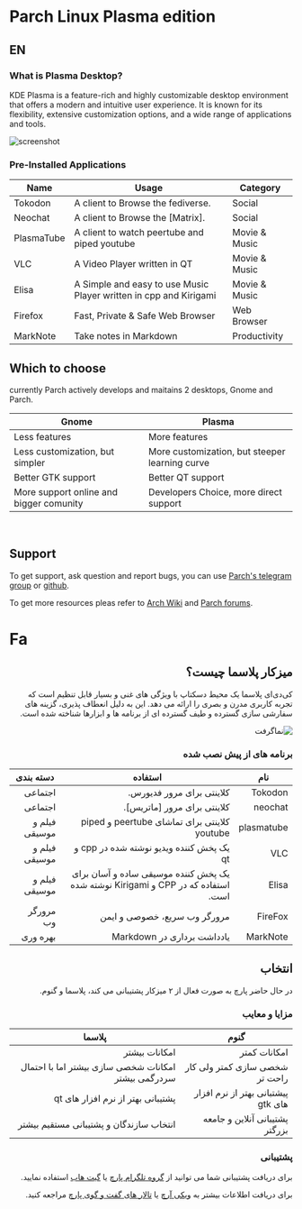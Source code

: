 # Parch Linux Plasma edition


## EN

### What is Plasma Desktop?

KDE Plasma is a feature-rich and highly customizable desktop environment that offers a modern and intuitive user experience. It is known for its flexibility, extensive customization options, and a wide range of applications and tools.

![screenshot](./image/screenshot.png)

### Pre-Installed Applications

| Name         | Usage     | Category |
|--------------|-----------|------------|
| Tokodon         | A client to Browse the fediverse.      | Social        |
| Neochat      | A client to Browse the [Matrix].  | Social       |
| PlasmaTube | A client to watch peertube and piped youtube | Movie & Music |
| VLC | A Video Player written in QT | Movie & Music |
| Elisa | A Simple and easy to use Music Player written in cpp and Kirigami | Movie & Music | 
| Firefox | Fast, Private & Safe Web Browser | Web Browser |
| MarkNote | Take notes in Markdown | Productivity |

## Which to choose
currently Parch actively develops and maitains 2 desktops, Gnome and Parch.

| Gnome | Plasma |
|-----|------|
| Less features | More features|
| Less customization, but simpler | More customization, but steeper learning curve|
| Better GTK support | Better QT support|
| More support online and bigger comunity| Developers Choice, more direct support|
‌
## Support

To get support, ask question and report bugs, you can use [Parch's telegram group](https://t.me/parchlinux_en) or [github](https://github.com/parchlinux/parch-iso-plasma/issues).

To get more resources pleas refer to [Arch Wiki](https://wiki.archlinux.org/) and [Parch forums](https://forum.parchlinux.com/).

# Fa

<div dir="rtl">

## میزکار پلاسما چیست؟

کی‌دی‌ای پلاسما یک محیط دسکتاپ با ویژگی های غنی و بسیار قابل تنظیم است که تجربه کاربری مدرن و بصری را ارائه می دهد. این به دلیل انعطاف پذیری، گزینه های سفارشی سازی گسترده و طیف گسترده ای از برنامه ها و ابزارها شناخته شده است.

![نماگرفت](./image/screenshot.png)

### برنامه های از پیش نصب شده

| نام | استفاده | دسته بندی |
|--------------|----------|------------|
| Tokodon | کلاینتی برای مرور فدیورس. | اجتماعی |
| neochat | کلاینتی برای مرور [ماتریس]. | اجتماعی |
| plasmatube | کلاینتی برای تماشای peertube و piped youtube | فیلم و موسیقی |
| VLC | یک پخش کننده ویدیو نوشته شده در cpp و qt| فیلم و موسیقی |
| Elisa | یک پخش کننده موسیقی ساده و آسان برای استفاده که در CPP و Kirigami نوشته شده است. | فیلم و موسیقی |
| FireFox | مرورگر وب سریع، خصوصی و ایمن | مرورگر وب |
| MarkNote | یادداشت برداری در Markdown | بهره وری |

## انتخاب
در حال حاضر پارچ به صورت فعال از ۲ میزکار پشتیبانی می کند، پلاسما و گنوم. 
### مزایا و معایب

| گنوم | پلاسما |
|-----|------|
| امکانات کمتر | امکانات بیشتر|
| شخصی سازی کمتر ولی کار راحت تر | امکانات شخصی سازی بیشتر اما با احتمال سردرگمی بیشتر|
| پیشتبانی بهتر از نرم افزار های gtk | پشتیبانی بهتر از نرم افزار های qt
| پشتیبانی آنلاین و جامعه بزرگتر| انتخاب سازندگان و پشتیبانی مستقیم بیشتر
### پشتیبانی

برای دریافت پشتیبانی شما می توانید از [گروه تلگرام پارچ](https://t.me/parchlinux_fa) یا [گیت هاب](https://github.com/parchlinux/parch-iso-plasma/issues) استفاده نمایید.

برای دریافت اطلاعات بیشتر به [ویکی آرچ](https://wiki.archlinux.org/) یا [تالار های گفت و گوی پارچ](https://forum.parchlinux.com/) مراجعه کنید.

</div>